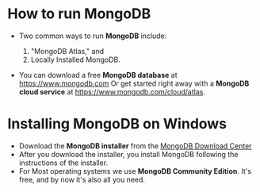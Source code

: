 # How to run MongoDB

- Two common ways to run **MongoDB** include:

  1. "MongoDB Atlas," and
  2. Locally Installed MongoDB.

- You can download a free **MongoDB database** at https://www.mongodb.com Or get started right away with a **MongoDB cloud service** at https://www.mongodb.com/cloud/atlas.

# Installing MongoDB on Windows

- Download the **MongoDB installer** from the [MongoDB Download Center](https://www.mongodb.com/docs/manual/tutorial/install-mongodb-on-windows/)
- After you download the installer, you install MongoDB following the instructions of the installer.
- For Most operating systems we use **MongoDB Community Edition**. It's free, and by now it's also all you need.
